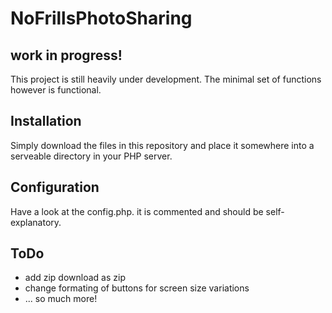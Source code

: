 # NoFrillsPhotoSharing
## work in progress!
This project is still heavily under development. The minimal set of functions however is functional.

## Installation
Simply download the files in this repository and place it somewhere into a serveable directory in your PHP server.

## Configuration
Have a look at the config.php. it is commented and should be self-explanatory.

## ToDo
- add zip download as zip
- change formating of buttons for screen size variations
- ... so much more!